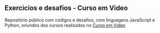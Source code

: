 ## Exercicios e desafios - Curso em Video

Repositório público com códigos e desafios, com linguagens JavaScript e Python, oriundos dos cursos realizados no [Curso em Vídeo](https://www.cursoemvideo.com/)

